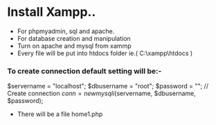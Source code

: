 # Install Xampp..

* For phpmyadmin, sql and apache.
* For database creation and manipulation
* Turn on apache and mysql from xammp
* Every file will be put into htdocs folder ie.( C:\xampp\htdocs )

### To create connection default setting will be:-
$servername = "localhost";
$dbusername = "root";
$password = "";
// Create connection
$conn = new mysqli($servername, $dbusername, $password);
* There will be a file home1.php 
